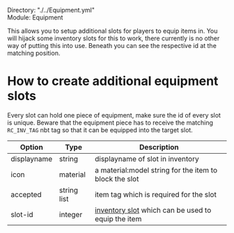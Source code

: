 Directory: "./../Equipment.yml"  
Module: Equipment

This allows you to setup additional slots for players to equip items in. You will hijack some inventory slots for this to work, there currently is no other way of putting this into use. Beneath you can see the respective id at the matching position.

# How to create additional equipment slots

Every slot can hold one piece of equipment, make sure the id of every slot is unique. Beware that the equipment piece has to receive the matching `RC_INV_TAG` nbt tag so that it can be equipped into the target slot.

| Option | Type | Description |
|-|-|-|
| displayname | string | displayname of slot in inventory |
| icon | material | a material:model string for the item to block the slot |
| accepted | string list | item tag which is required for the slot |
| slot-id | integer | [inventory slot](https://media.discordapp.net/attachments/514457413475237928/714519325758980137/unknown.png) which can be used to equip the item |